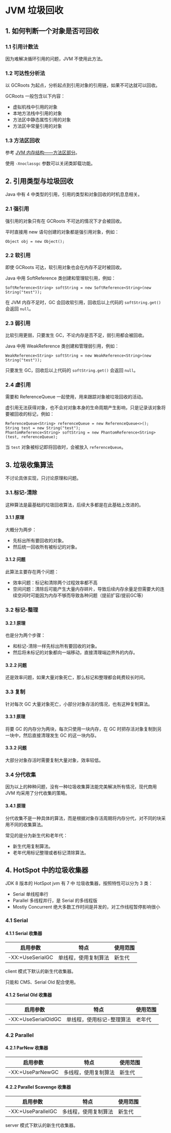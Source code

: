 # JVM 垃圾回收
## 1. 如何判断一个对象是否可回收
### 1.1 引用计数法
因为难解决循环引用的问题，JVM 不使用此方法。

### 1.2 可达性分析法
以 GCRoots 为起点，分析起点到引用对象的引用链，如果不可达就可以回收。

GCRoots 一般包含以下内容：
* 虚拟机栈中引用的对象
* 本地方法栈中引用的对象
* 方法区中静态属性引用的对象
* 方法区中常量引用的对象

### 1.3 方法区回收
参考 [JVM 内存结构——方法区部分](./JVM内存结构.md#53-方法区的垃圾回收)。

使用 `-Xnoclassgc` 参数可以关闭类卸载功能。

## 2. 引用类型与垃圾回收
Java 中有 4 中类型的引用，引用的类型和对象回收的时机息息相关。

### 2.1 强引用
强引用的对象只有在 GCRoots 不可达的情况下才会被回收。

平时直接用 new 语句创建的对象都是强引用对象，例如：
```
Object obj = new Object();
```

### 2.2 软引用
即使 GCRoots 可达，软引用对象也会在内存不足时被回收。

Java 中用 SoftReference 类创建和管理软引用，例如：
```
SoftReference<String> softString = new SoftReference<String>(new String("test"));
```

在 JVM 内存不足时，GC 会回收软引用，回收后以上代码的 `softString.get()` 会返回 `null`。

### 2.3 弱引用
比软引用更弱，只要发生 GC，不论内存是否不足，弱引用都会被回收。

Java 中用 WeakReference 类创建和管理弱引用，例如：
```
WeakReference<String> softString = new WeakReference<String>(new String("test"));
```

只要发生 GC，回收后以上代码的 `softString.get()` 会返回 `null`。

### 2.4 虚引用
需要和 ReferenceQueue 一起使用，用来跟踪对象被垃圾回收的活动。

虚引用无法获得对象，也不会对对象本身的生命周期产生影响，只是记录该对象将要被回收的标记，例如：
```
ReferenceQueue<String> referenceQueue = new ReferenceQueue<>();
String test = new String("test");
PhantomReference<String> softString = new PhantomReference<String>(test, referenceQueue);
```

当 `test` 对象被标记即将回收时，会被放入 `referenceQueue`。

## 3. 垃圾收集算法
不讨论具体实现，只讨论原理和问题。
### 3.1.标记-清除
这种算法是最基础的垃圾回收算法，后续大多都是在此基础上改进的。

#### 3.1.1 原理
大概分为两步：
* 先标出所有要回收的对象。
* 然后统一回收所有被标记的对象。

#### 3.1.2 问题
此算法主要存在两个问题：
* 效率问题：标记和清除两个过程效率都不高
* 空间问题：清除后可能产生大量内存碎片，导致后续内存余量足但需要大的连续空间时可能因为内存不够而导致各种问题（提前扩容/提前GC等）

### 3.2 标记-整理
#### 3.2.1 原理
也是分为两个步骤：
* 和标记-清除一样先标出所有要回收的对象。
* 然后将未标记的对象都向一端移动，直接清理端边界外的内存。

#### 3.2.2 问题
还是效率问题，如果大量对象死亡，那么标记和整理都会耗费较长时间。

### 3.3 复制
针对每次 GC 大量对象死亡，小部分对象存活的情况，也有这种复制算法。

#### 3.3.1 原理
将要 GC 的内存分为两块，每次只使用一块内存，在 GC 时把存活对象复制到另一块中，然后直接清理发生 GC 的这一块内存。

#### 3.3.2 问题
大部分对象存活时需要复制大量对象，效率较低。

### 3.4 分代收集
因为以上的种种问题，没有一种垃圾收集算法能完美解决所有情况，现代商用 JVM 均采用了分代收集的策略。

#### 3.4.1 原理
分代收集不是一种具体的算法，而是根据对象存活周期将内存分代，对不同的块采用不同的收集算法。

常见的是分为新生代和老年代：
* 新生代用复制算法。
* 老年代用标记整理或者标记清除算法。

## 4. HotSpot 中的垃圾收集器
JDK 8 版本的 HotSpot jvm 有 7 中 垃圾收集器，按照特性可以分为 3 类：
* Serial 单线程串行
* Parallel 多线程并行，是 Serial 的多线程版
* Mostly Concurrent 绝大多数工作时间是并发的，对工作线程暂停影响很小

### 4.1 Serial
#### 4.1.1 Serial 收集器
|启用参数|特点|使用范围|
|---|---|---|
|-XX:+UseSerialGC|单线程，使用复制算法|新生代|

client 模式下默认的新生代收集器。

只能和 CMS、Serial Old 配合使用。

#### 4.1.2 Serial Old 收集器
|启用参数|特点|使用范围|
|---|---|---|
|-XX:+UseSerialOldGC|单线程，使用标记-整理算法|老年代|

### 4.2 Parallel
#### 4.2.1 ParNew 收集器
|启用参数|特点|使用范围|
|---|---|---|
|-XX:+UseParNewGC|多线程，使用复制算法|新生代|

#### 4.2.2 Parallel Scavenge 收集器
|启用参数|特点|使用范围|
|---|---|---|
|-XX:+UseParallelGC|多线程，使用复制算法|新生代|

server 模式下默认的新生代收集器。
